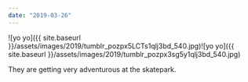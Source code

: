 ```yaml
---
date: "2019-03-26"
---
```


![yo yo]({{ site.baseurl }}/assets/images/2019/tumblr_pozpx5LCTs1qlj3bd_540.jpg)![yo yo]({{ site.baseurl }}/assets/images/2019/tumblr_pozpx3sg5y1qlj3bd_540.jpg)

They are getting very adventurous at the skatepark.
